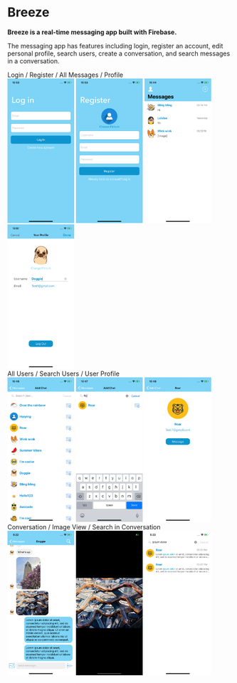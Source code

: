 # Breeze
**Breeze is a real-time messaging app built with Firebase.**

The messaging app has features including login, register an account, edit personal profile, search users, create a conversation, and search messages in a conversation. 

Login / Register / All Messages / Profile  
<img src="Screenshots/login.png" width="150"> <img src="Screenshots/register.png" width="150"> <img src="Screenshots/messages.png" width="150"> <img src="Screenshots/your-profile.png" width="150">  
All Users / Search Users / User Profile  
<img src="Screenshots/all-users.png" width="150"> <img src="Screenshots/search-users.png" width="150"> <img src="Screenshots/user-profile.png" width="150">  
Conversation / Image View / Search in Conversation  
<img src="Screenshots/conversation.png" width="150"> <img src="Screenshots/image.png" width="150"> <img src="Screenshots/search-in-conversation.png" width="150">

